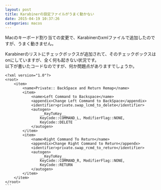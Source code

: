 ```yaml
---
layout: post
title: Karabinerの設定ファイルがうまく動かない
date: 2015-04-19 10:37:26
categories: macos
---
```

<p>Macのキーボード割り当ての変更で、Karabinerのxmlファイルで追加したのですが、うまく動きません。</p>

<p>Karabinerのリストにチェックボックスが追加されて、そのチェックボックスはonにしていますが、全く何も起きない状況です。<br>
以下が書いたコードなのですが、何か問題点がありますでしょうか。</p>

<pre class="lang-xml prettyprint-override"><code>&lt;?xml version="1.0"?&gt;
&lt;root&gt;
    &lt;item&gt;
        &lt;name&gt;Private:: BackSpace and Return Remap&lt;/name&gt;
        &lt;item&gt;
            &lt;name&gt;Left Command to Backspace&lt;/name&gt;
            &lt;appendix&gt;Change Left Command to BackSpace&lt;/appendix&gt;
            &lt;identifier&gt;private.swap_lcmd_to_delete&lt;/identifier&gt;
            &lt;autogen&gt;
                __KeyToKey__
                KeyCode::COMMAND_L, ModifierFlag::NONE,
                KeyCode::DELETE
            &lt;/autogen&gt;
        &lt;/item&gt;
        &lt;item&gt;
            &lt;name&gt;Right Command To Return&lt;/name&gt;
            &lt;appendix&gt;Change Right Command to Return&lt;/appendx&gt;
            &lt;identifier&gt;private.swap_rcmd_to_return&lt;/identifier&gt;
            &lt;autogen&gt;
                __KeyToKey__
                KeyCode::COMMAND_R, ModifierFlag::NONE,
                KeyCode::RETURN
            &lt;/autogen&gt;
        &lt;/item&gt;
    &lt;/item&gt;
&lt;/root&gt;
```
